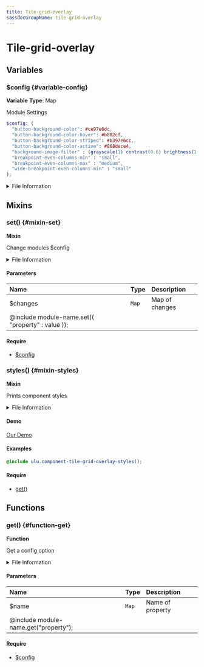 ```yaml
---
title: Tile-grid-overlay
sassdocGroupName: tile-grid-overlay
---
```



# Tile-grid-overlay





## Variables




<div class="sassdoc-item-header">

###  $config {#variable-config}

  <div class="sassdoc-item-header__labels">
    <span class="tag tag--primary"><strong>Variable</strong></span> <span class="tag"><strong>Type</strong>: Map</span>
  </div>

</div>

  

Module Settings
    
    

``` scss
$config: (
  "button-background-color": #ce97e6dc,
  "button-background-color-hover": #b882cf,
  "button-background-color-striped": #b397e6cc,
  "button-background-color-active": #868dece4,
  "background-image-filter" : (grayscale(1) contrast(0.6) brightness(1.5)),
  "breakpoint-even-columns-min" : "small",
  "breakpoint-even-columns-max" : "medium",
  "wide-breakpoint-even-columns-min" : "small"
);
```
  


<details>
  <summary>File Information</summary>
  
- **File:** _tile-grid-overlay.scss
- **Group:** tile-grid-overlay
- **Type:** variable
- **Lines (comments):** 14-15
- **Lines (code):** 17-26

</details>

    
  

## Mixins




<div class="sassdoc-item-header">

###  set() {#mixin-set}

  <div class="sassdoc-item-header__labels">
    <span class="tag tag--primary"><strong>Mixin</strong></span>
  </div>

</div>

  

Change modules $config
    
    


<details>
  <summary>File Information</summary>
  
- **File:** _tile-grid-overlay.scss
- **Group:** tile-grid-overlay
- **Type:** mixin
- **Lines (comments):** 28-30
- **Lines (code):** 32-34

</details>

    

#### Parameters


|Name|Type|Description|
|:--|:--|:--|
|$changes|`Map`|Map of changes
  @include module-name.set(( "property" : value ));|

    

#### Require

- [$config](/sass/components/accordion/#variable-config)
  


<div class="sassdoc-item-header">

###  styles() {#mixin-styles}

  <div class="sassdoc-item-header__labels">
    <span class="tag tag--primary"><strong>Mixin</strong></span>
  </div>

</div>

  

Prints component styles
    
    


<details>
  <summary>File Information</summary>
  
- **File:** _tile-grid-overlay.scss
- **Group:** tile-grid-overlay
- **Type:** mixin
- **Lines (comments):** 44-47
- **Lines (code):** 49-113

</details>

    


<div class="callout callout--demo crop-margins">

#### Demo



<a class="button" href="/demos/Check out our demo [accordion]">Our Demo</a>

</div>



#### Examples

      


``` scss
@include ulu.component-tile-grid-overlay-styles();
```
  

      

#### Require

- [get()](/sass/components/accordion/#function-get)
  
  

## Functions




<div class="sassdoc-item-header">

###  get() {#function-get}

  <div class="sassdoc-item-header__labels">
    <span class="tag tag--primary"><strong>Function</strong></span>
  </div>

</div>

  

Get a config option
    
    


<details>
  <summary>File Information</summary>
  
- **File:** _tile-grid-overlay.scss
- **Group:** tile-grid-overlay
- **Type:** function
- **Lines (comments):** 36-38
- **Lines (code):** 40-42

</details>

    

#### Parameters


|Name|Type|Description|
|:--|:--|:--|
|$name|`Map`|Name of property
  @include module-name.get("property");|

    

#### Require

- [$config](/sass/components/accordion/#variable-config)
  
  
  